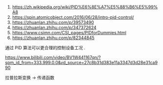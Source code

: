 1. https://zh.wikipedia.org/wiki/PID%E6%8E%A7%E5%88%B6%E5%99%A8
2. https://spin.atomicobject.com/2016/06/28/intro-pid-control/
3. https://zhuanlan.zhihu.com/p/39573490
4. https://zhuanlan.zhihu.com/p/347372624
5. https://www.csimn.com/CSI_pages/PIDforDummies.html
6. https://zhuanlan.zhihu.com/p/82344845

通过 PID 算法可以更合理的控制设备工况 . 

https://www.bilibili.com/video/BV1W441167qn/?spm_id_from=333.999.0.0&vd_source=27c8b31d383e11a3347d3d28e31ca990

拉普拉斯变换 -> 传递函数


